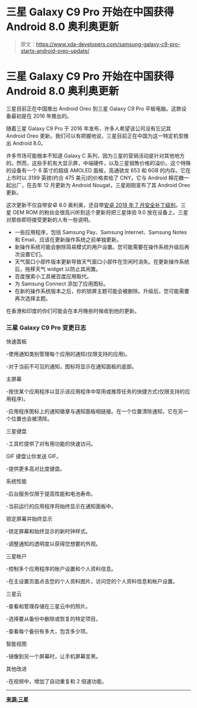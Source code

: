 # 三星 Galaxy C9 Pro 开始在中国获得 Android 8.0 奥利奥更新

> 原文：<https://www.xda-developers.com/samsung-galaxy-c9-pro-starts-android-oreo-update/>

# 三星 Galaxy C9 Pro 开始在中国获得 Android 8.0 奥利奥更新

三星目前正在中国推出 Android Oreo 到三星 Galaxy C9 Pro 平板电脑。这款设备最初是在 2016 年推出的。

随着三星 Galaxy C9 Pro 于 2016 年发布，许多人希望该公司没有忘记其 Android Oreo 更新。我们可以有把握地说，三星目前正在中国为这一特定机型推出 Android 8.0。

许多市场可能根本不知道 Galaxy C 系列，因为三星的营销活动是针对其他地方的。然而，这些手机有大显示屏，中端硬件，以及三星销售价格的溢价。这个特殊的设备有一个 6 英寸的超级 AMOLED 面板，高通骁龙 653 和 6GB 的内存。它在上市时以 3199 英镑(约合 475 美元)的价格卖给了 CNY。它与 Android 棉花糖一起出厂，在去年 12 月更新为 Android Nougat，三星刚刚宣布了其 Android Oreo 更新。

这次更新不仅自带安卓 8.0 奥利奥，还自带[安卓 2018 年 7 月安全补丁级别](https://www.xda-developers.com/android-security-update-july-pixel-nexus/)。三星 OEM ROM 的粉丝会很高兴听到这个更新将把三星体验 9.0 放在设备上，三星对那些即将接受更新的人有一些说明。

*   一些应用程序，包括 Samsung Pay、Samsung Internet、Samsung Notes 和 Email，应该在更新操作系统之前单独更新。
*   新操作系统可能会删除简易模式的用户设置。您可能需要在操作系统升级后再次设置它们。
*   天气窗口小部件版本更新导致天气窗口小部件在空闲时消失。在更新操作系统后，拖移天气 widget 以防止其闲置。
*   百度搜索小工具被百度应用取代。
*   为 Samsung Connect 添加了应用图标。
*   在新的操作系统版本之后，你的锁屏主题可能会被删除。升级后，您可能需要再次选择主题。

在香港和印度的你们可能会在本月晚些时候收到他的更新。

### 三星 Galaxy C9 Pro 变更日志

快速面板

-使用通知类别管理每个应用的通知(仅限支持的应用)。

-对于当前不可见的通知，图标将显示在通知面板的底部。

主屏幕

-按住某个应用程序以显示该应用程序中常用或推荐任务的快捷方式(仅限支持的应用程序)。

-应用程序图标上的通知徽章与通知面板相链接。在一个位置清除通知，它在另一个位置也会被清除。

三星键盘

-工具栏提供了对有用功能的快速访问。

GIF 键盘让你发送 GIF。

-提供更多高对比度键盘。

系统性能

-后台服务仅限于提高性能和电池寿命。

-当前运行的应用程序将始终显示在通知面板中。

锁定屏幕并始终显示

-锁定屏幕和始终显示的新时钟样式。

-调整通知的透明度以获得您想要的外观。

三星帐户

-控制多个应用程序的帐户设置和个人资料信息。

-在主设置页面点击您的个人资料图片，访问您的个人资料信息和帐户设置。

三星云

-查看和管理存储在三星云中的照片。

-选择要从备份中删除或恢复的特定项目。

-查看每个备份有多大，包含多少项。

智能视图

-镜像到另一个屏幕时，让手机屏幕变黑。

其他改进

-在视频中，增加了自动重复和 2 倍速功能。

* * *

[**来源:三星**](http://doc.samsungmobile.com/SM-C9000/CHC/doc.html)